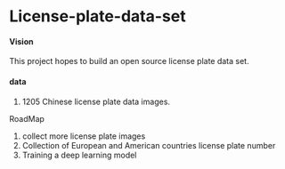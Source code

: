 # License-plate-data-set

#### Vision
This project hopes to build an open source license plate data set.

#### data
1. 1205 Chinese license plate data images.

RoadMap

1. collect more license plate images
2. Collection of European and American countries license plate number
3. Training a deep learning model

